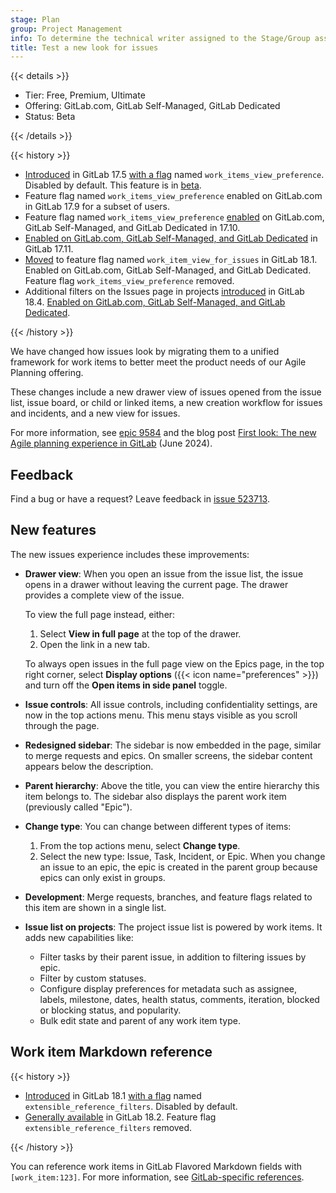 ```yaml
---
stage: Plan
group: Project Management
info: To determine the technical writer assigned to the Stage/Group associated with this page, see https://handbook.gitlab.com/handbook/product/ux/technical-writing/#assignments
title: Test a new look for issues
---
```


{{< details >}}

- Tier: Free, Premium, Ultimate
- Offering: GitLab.com, GitLab Self-Managed, GitLab Dedicated
- Status: Beta

{{< /details >}}

{{< history >}}

- [Introduced](https://gitlab.com/groups/gitlab-org/-/epics/9584) in GitLab 17.5 [with a flag](../../../administration/feature_flags/_index.md) named `work_items_view_preference`. Disabled by default. This feature is in [beta](../../../policy/development_stages_support.md#beta).
- Feature flag named `work_items_view_preference` enabled on GitLab.com in GitLab 17.9 for a subset of users.
- Feature flag named `work_items_view_preference` [enabled](https://gitlab.com/gitlab-org/gitlab/-/merge_requests/184496) on GitLab.com, GitLab Self-Managed, and GitLab Dedicated in 17.10.
- [Enabled on GitLab.com, GitLab Self-Managed, and GitLab Dedicated](https://gitlab.com/gitlab-org/gitlab/-/issues/482931) in GitLab 17.11.
- [Moved](https://gitlab.com/gitlab-org/gitlab/-/issues/482931) to feature flag named `work_item_view_for_issues` in GitLab 18.1. Enabled on GitLab.com, GitLab Self-Managed, and GitLab Dedicated. Feature flag `work_items_view_preference` removed.
- Additional filters on the Issues page in projects [introduced](https://gitlab.com/gitlab-org/gitlab/-/merge_requests/198544) in GitLab 18.4. [Enabled on GitLab.com, GitLab Self-Managed, and GitLab Dedicated](https://gitlab.com/gitlab-org/gitlab/-/merge_requests/204139).

{{< /history >}}

<!-- Incorporate this content into issues/index.md or managing_issues.md and redirect this page there -->

We have changed how issues look by migrating them to a unified framework for work items to better
meet the product needs of our Agile Planning offering.

These changes include a new drawer view of issues opened from the issue list, issue board, or child or linked items, a new creation workflow for issues and incidents, and a new view for issues.

For more information, see [epic 9584](https://gitlab.com/groups/gitlab-org/-/epics/9584) and the
blog post
[First look: The new Agile planning experience in GitLab](https://about.gitlab.com/blog/2024/06/18/first-look-the-new-agile-planning-experience-in-gitlab/) (June 2024).

## Feedback

Find a bug or have a request? Leave feedback in [issue 523713](https://gitlab.com/gitlab-org/gitlab/-/issues/523713).

## New features

The new issues experience includes these improvements:

- **Drawer view**: When you open an issue from the issue list, the issue opens in a
  drawer without leaving the current page.
  The drawer provides a complete view of the issue.

  To view the full page instead, either:
  1. Select **View in full page** at the top of the drawer.
  1. Open the link in a new tab.

  To always open issues in the full page view on the Epics page, in the top right corner, select **Display options** ({{< icon name="preferences" >}}) and turn off the **Open items in side panel** toggle.
- **Issue controls**: All issue controls, including confidentiality settings, are now in the top actions menu.
  This menu stays visible as you scroll through the page.
- **Redesigned sidebar**: The sidebar is now embedded in the page, similar to merge requests and epics.
  On smaller screens, the sidebar content appears below the description.
- **Parent hierarchy**: Above the title, you can view the entire hierarchy this item belongs to.
  The sidebar also displays the parent work item (previously called "Epic").
- **Change type**: You can change between different types of items:
  1. From the top actions menu, select **Change type**.
  1. Select the new type: Issue, Task, Incident, or Epic.
     When you change an issue to an epic, the epic is created in the parent group because epics can
     only exist in groups.
- **Development**: Merge requests, branches, and feature flags related to this item are shown in a single list.
- **Issue list on projects**: The project issue list is powered by work items. It adds new capabilities like:
  - Filter tasks by their parent issue, in addition to filtering issues by epic.
  - Filter by custom statuses.
  - Configure display preferences for metadata such as assignee, labels, milestone, dates, health status, comments, iteration, blocked or blocking status, and popularity.
  - Bulk edit state and parent of any work item type.

## Work item Markdown reference

{{< history >}}

- [Introduced](https://gitlab.com/gitlab-org/gitlab/-/issues/352861) in GitLab 18.1 [with a flag](../../../administration/feature_flags/_index.md) named `extensible_reference_filters`. Disabled by default.
- [Generally available](https://gitlab.com/gitlab-org/gitlab/-/merge_requests/197052) in GitLab 18.2. Feature flag `extensible_reference_filters` removed.

{{< /history >}}

You can reference work items in GitLab Flavored Markdown fields with `[work_item:123]`.
For more information, see [GitLab-specific references](../../markdown.md#gitlab-specific-references).
